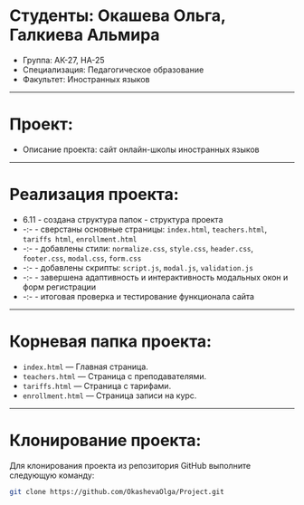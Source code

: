 # Студенты: Окашева Ольга, Галкиева Альмира
- Группа: АК-27, НА-25
- Специализация: Педагогическое образование
- Факультет: Иностранных языков
---
# Проект:
- Описание проекта: сайт онлайн-школы иностранных языков
---
# Реализация проекта:
- 6.11 - создана структура папок - структура проекта
- -:- - сверстаны основные страницы: `index.html`, `teachers.html`, `tariffs html`, `enrollment.html`
- -:- - добавлены стили: `normalize.css`, `style.css`, `header.css`, `footer.css`, `modal.css`, `form.css`
- -:- - добавлены скрипты: `script.js`, `modal.js`, `validation.js`
- -:- - завершена адаптивность и интерактивность модальных окон и форм регистрации
- -:- - итоговая проверка и тестирование функционала сайта
---
# Корневая папка проекта:
- `index.html` — Главная страница.
- `teachers.html` — Страница с преподавателями.
- `tariffs.html` — Страница с тарифами.
- `enrollment.html` — Страница записи на курс.
---
# Клонирование проекта:
Для клонирования проекта из репозитория GitHub выполните следующую команду:

```bash
git clone https://github.com/OkashevaOlga/Project.git
```

